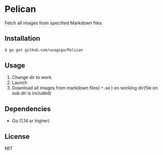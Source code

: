 # Pelican

Fetch all images from specified Markdown files


## Installation

```sh
$ go get github.com/usagiga/Pelican
```


## Usage

1. Change dir to work
1. Launch
1. Download all images from markdown files( `*.md` ) on working dir(file on sub dir is included)


## Dependencies

- Go (1.14 or higher)


## License

MIT
